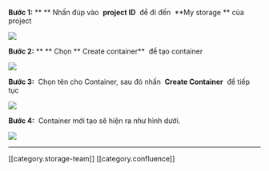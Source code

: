  **Bước 1:**  ** ** Nhấn đúp vào  **project ID**  để đi đến  **My storage ** của project

![](images/storage/worddavdb03dd28cb0980365560684a60c2b77d.png)

 **Bước 2:**  ** ** Chọn ** Create container**  để tạo container

![](images/storage/worddav33366d990adb41ef37fdad30e6f272aa.png)

 **Bước 3:**  Chọn tên cho Container, sau đó nhấn  **Create Container**  để tiếp tục

![](images/storage/worddav836f0810b6c9281c2a93a254cecafbf5.png)

 **Bước 4:**  Container mới tạo sẽ hiện ra như hình dưới.

![](images/storage/worddav652ba9b0f5370027b20fb25600b080de.png)



*****

[[category.storage-team]] 
[[category.confluence]] 

